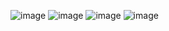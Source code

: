 ![image](https://github.com/user-attachments/assets/37e88353-2101-47d8-a172-05bb27d2e709)
![image](https://github.com/user-attachments/assets/ba6ae2e5-b766-4fa3-bcd0-809fa479f1aa)
![image](https://github.com/user-attachments/assets/70f2b047-7994-4a69-816a-294fc278717f)
![image](https://github.com/user-attachments/assets/524bbe7c-f3a1-42a1-9a40-50b0fa55ffb7)
